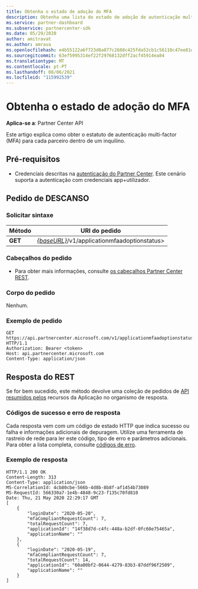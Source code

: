 ```yaml
---
title: Obtenha o estado de adoção do MFA
description: Obtenha uma lista do estado de adoção de autenticação multi-factor para cada parceiro utilizando a API do Partner REST.
ms.service: partner-dashboard
ms.subservice: partnercenter-sdk
ms.date: 05/29/2020
author: amitravat
ms.author: amrava
ms.openlocfilehash: e4b55122a6f723d8a877c2688c425fda52cb1c56110c47ee81ddce24e4923e99
ms.sourcegitcommit: 63ef5995314ef22f29768132dff2acf45914ea84
ms.translationtype: MT
ms.contentlocale: pt-PT
ms.lasthandoff: 08/06/2021
ms.locfileid: "115992539"
---
```

# <a name="get-mfa-adoption-status"></a>Obtenha o estado de adoção do MFA

**Aplica-se a**: Partner Center API

Este artigo explica como obter o estatuto de autenticação multi-factor (MFA) para cada parceiro dentro de um inquilino.

## <a name="prerequisites"></a>Pré-requisitos

- Credenciais descritas na [autenticação do Partner Center](partner-center-authentication.md). Este cenário suporta a autenticação com credenciais app+utilizador.

## <a name="rest-request"></a>Pedido de DESCANSO

### <a name="request-syntax"></a>Solicitar sintaxe

| Método  | URI do pedido                                                               |
|---------|---------------------------------------------------------------------------|
| **GET** | [*{baseURL}*](partner-center-rest-urls.md)/v1/applicationmfaadoptionstatus> |

### <a name="request-headers"></a>Cabeçalhos do pedido

- Para obter mais informações, consulte [os cabeçalhos Partner Center REST](headers.md).

### <a name="request-body"></a>Corpo do pedido

Nenhum.

### <a name="request-example"></a>Exemplo de pedido

```http
GET https://api.partnercenter.microsoft.com/v1/applicationmfaadoptionstatus HTTP/1.1
Authorization: Bearer <token>
Host: api.partnercenter.microsoft.com
Content-Type: application/json
```

## <a name="rest-response"></a>Resposta do REST

Se for bem sucedido, este método devolve uma coleção de pedidos de [API resumidos pelos](mfa-resources.md#api-request-summarized-by-application) recursos da Aplicação no organismo de resposta.

### <a name="response-success-and-error-codes"></a>Códigos de sucesso e erro de resposta

Cada resposta vem com um código de estado HTTP que indica sucesso ou falha e informações adicionais de depuragem. Utilize uma ferramenta de rastreio de rede para ler este código, tipo de erro e parâmetros adicionais. Para obter a lista completa, consulte [códigos de erro](error-codes.md).

### <a name="response-example"></a>Exemplo de resposta

``` http
HTTP/1.1 200 OK
Content-Length: 313
Content-Type: application/json
MS-CorrelationId: 4cb80cbe-566b-4d8b-8b8f-af1454b73089
MS-RequestId: 566330a7-1e4b-4848-9c23-f135c70fd810
Date: Thu, 21 May 2020 22:29:17 GMT
[
    {
        "loginDate": "2020-05-20",
        "mfaCompliantRequestCount": 7,
        "totalRequestCount": 7,
        "applicationId": "14f38d7d-c4fc-448a-b2df-0fc60e75465a",
        "applicationName": ""
    },
    {
        "loginDate": "2020-05-19",
        "mfaCompliantRequestCount": 7,
        "totalRequestCount": 14,
        "applicationId": "60a00bf2-0644-4279-83b3-87ddf96f2509",
        "applicationName": ""
    }
]
```
